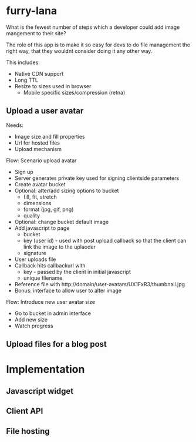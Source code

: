# furry-lana

What is the fewest number of steps which a developer could add image mangement to their site?

The role of this app is to make it so easy for devs to do file management the right way, that they wouldnt consider doing it any other way.

This includes:

* Native CDN support
* Long TTL
* Resize to sizes used in browser
  * Mobile specific sizes/compression (retna)


## Upload a user avatar

Needs:

* Image size and fill properties
* Url for hosted files
* Upload mechanism

Flow: Scenario upload avatar

* Sign up
* Server generates private key used for signing clientside parameters
* Create avatar bucket
* Optional: alter/add sizing options to bucket
  * fill, fit, stretch
  * dimensions
  * format (jpg, gif, png)
  * quality
* Optional: change bucket default image
* Add javascript to page
  * bucket
  * key (user id) - used with post upload callback so that the client can link the image to the uplaoder
  * signature
* User uploads file
* Callback hits callbackurl with
  * key - passed by the client in initial javascript
  * unique filename
* Reference file with http://domain/user-avatars/UX1FxR3/thumbnail.jpg
* Bonus: interface to allow user to alter image


Flow: Introduce new user avatar size

* Go to bucket in admin interface
* Add new size
* Watch progress


## Upload files for a blog post



# Implementation

## Javascript widget

## Client API

## File hosting

